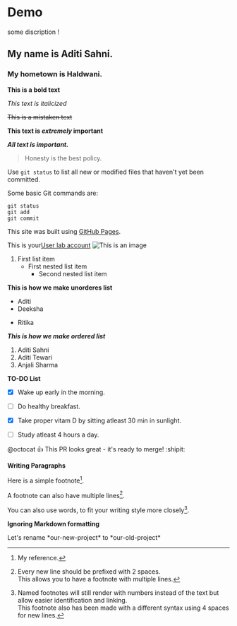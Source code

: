 # Demo


some discription !


## My name is Aditi Sahni.


### My hometown is Haldwani.

**This is a bold text**

*This text is italicized*

~~This is a mistaken text~~

**This text is _extremely_ important**


***All text is important.***

>Honesty is the best policy.

Use `git status` to list all new or modified files that haven't yet been committed.



Some basic Git commands are:
```
git status
git add
git commit
```


This site was built using [GitHub Pages](https://pages.github.com/).

This is your[User lab account](http://10.20.1.1:8090/)
![This is an image](https://myoctocat.com/assets/images/base-octocat.svg)




 1.  First list item
     - First nested list item
       - Second nested list item
  



 **This is how we make unorderes list** 
- Aditi
- Deeksha
* Ritika


 ***This is how we make ordered list***
 
1.  Aditi Sahni
2.  Aditi Tewari
3.  Anjali Sharma



**TO-DO List**
- [x] Wake up early in the morning.
- [ ] Do healthy breakfast.
- [x] Take proper vitam D by sitting atleast 30 min in sunlight.
- [ ] Study atleast 4 hours a day.




@octocat :+1: This PR looks great - it's ready to merge! :shipit:


**Writing Paragraphs**

Here is a simple footnote[^1].

A footnote can also have multiple lines[^2].  

You can also use words, to fit your writing style more closely[^note].

[^1]: My reference.
[^2]: Every new line should be prefixed with 2 spaces.  
  This allows you to have a footnote with multiple lines.
[^note]:
    Named footnotes will still render with numbers instead of the text but allow easier identification and linking.  
    This footnote also has been made with a different syntax using 4 spaces for new lines.
    
    
    
 <!-- This content will not appear in the rendered Markdown -->
 
 
 **Ignoring Markdown formatting**
 
 Let's rename \*our-new-project\* to \*our-old-project\*













